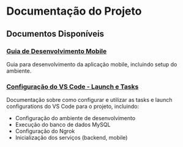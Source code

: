 # Documentação do Projeto

## Documentos Disponíveis

### [Guia de Desenvolvimento Mobile](./mobile-dev-guide.md)
Guia para desenvolvimento da aplicação mobile, incluindo setup do ambiente.

### [Configuração do VS Code - Launch e Tasks](./vscode-launch-tasks.md)
Documentação sobre como configurar e utilizar as tasks e launch configurations do VS Code para o projeto, incluindo:
- Configuração do ambiente de desenvolvimento
- Execução do banco de dados MySQL
- Configuração do Ngrok
- Inicialização dos serviços (backend, mobile)
